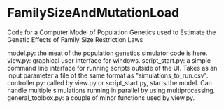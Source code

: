 # FamilySizeAndMutationLoad
Code for a Computer Model of Population Genetics used to Estimate the Genetic Effects of Family Size Restriction Laws

model.py: the meat of the population genetics simulator code is here. 
view.py: graphical user interface for windows. 
script_start.py: a simple command line interface for running scripts outside of the UI. Takes as an input parameter a file of the same format as "simulations_to_run.csv".
controller.py: called by view.py or script_start.py, starts the model. Can handle multiple simulations running in parallel by using multiprocessing.
general_toolbox.py: a couple of minor functions used by view.py.
